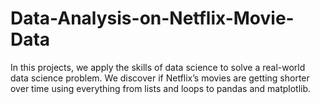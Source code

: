 # Data-Analysis-on-Netflix-Movie-Data

In this projects, we apply the skills of data science to solve a real-world data science problem.  We discover if Netflix’s movies are getting shorter over time using everything from lists and loops to pandas and matplotlib.

